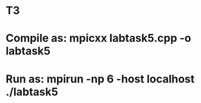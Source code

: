 # T3
# Compile as:  mpicxx labtask5.cpp -o labtask5
# Run as:      mpirun -np 6 -host localhost ./labtask5
